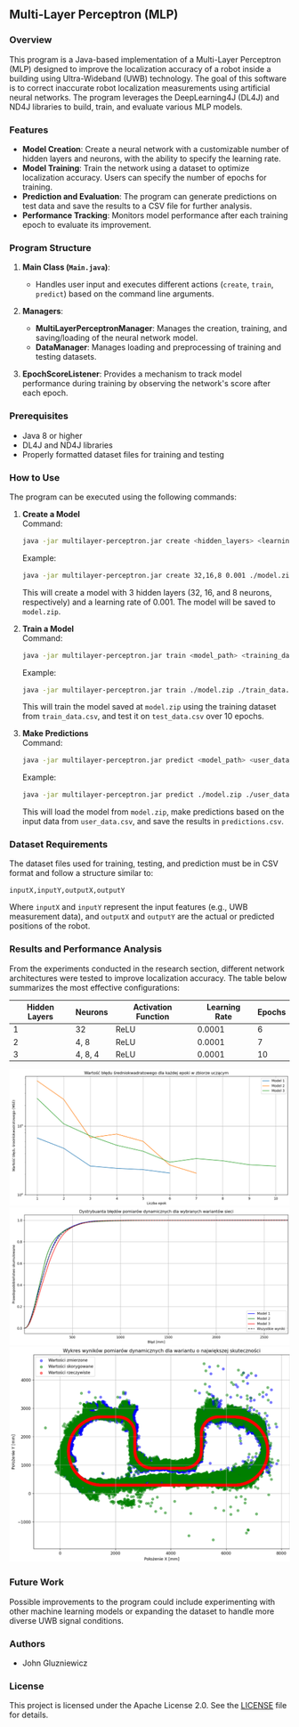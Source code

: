 ## Multi-Layer Perceptron (MLP)

### Overview

This program is a Java-based implementation of a Multi-Layer Perceptron (MLP) designed to improve the localization accuracy of a robot inside a building using Ultra-Wideband (UWB) technology. The goal of this software is to correct inaccurate robot localization measurements using artificial neural networks. The program leverages the DeepLearning4J (DL4J) and ND4J libraries to build, train, and evaluate various MLP models.

### Features
- **Model Creation**: Create a neural network with a customizable number of hidden layers and neurons, with the ability to specify the learning rate.
- **Model Training**: Train the network using a dataset to optimize localization accuracy. Users can specify the number of epochs for training.
- **Prediction and Evaluation**: The program can generate predictions on test data and save the results to a CSV file for further analysis.
- **Performance Tracking**: Monitors model performance after each training epoch to evaluate its improvement.

### Program Structure

1. **Main Class (`Main.java`)**:
    - Handles user input and executes different actions (`create`, `train`, `predict`) based on the command line arguments.

2. **Managers**:
    - **MultiLayerPerceptronManager**: Manages the creation, training, and saving/loading of the neural network model.
    - **DataManager**: Manages loading and preprocessing of training and testing datasets.
    
3. **EpochScoreListener**: Provides a mechanism to track model performance during training by observing the network's score after each epoch.

### Prerequisites

- Java 8 or higher
- DL4J and ND4J libraries
- Properly formatted dataset files for training and testing

### How to Use

The program can be executed using the following commands:

1. **Create a Model**  
   Command:
   ```bash
   java -jar multilayer-perceptron.jar create <hidden_layers> <learning_rate> <path_to_save>
   ```
   Example:
   ```bash
   java -jar multilayer-perceptron.jar create 32,16,8 0.001 ./model.zip
   ```
   This will create a model with 3 hidden layers (32, 16, and 8 neurons, respectively) and a learning rate of 0.001. The model will be saved to `model.zip`.

2. **Train a Model**  
   Command:
   ```bash
   java -jar multilayer-perceptron.jar train <model_path> <training_data_path> <test_data_path> <epochs>
   ```
   Example:
   ```bash
   java -jar multilayer-perceptron.jar train ./model.zip ./train_data.csv ./test_data.csv 10
   ```
   This will train the model saved at `model.zip` using the training dataset from `train_data.csv`, and test it on `test_data.csv` over 10 epochs.

3. **Make Predictions**  
   Command:
   ```bash
   java -jar multilayer-perceptron.jar predict <model_path> <user_data_path> <csv_file_path>
   ```
   Example:
   ```bash
   java -jar multilayer-perceptron.jar predict ./model.zip ./user_data.csv ./predictions.csv
   ```
   This will load the model from `model.zip`, make predictions based on the input data from `user_data.csv`, and save the results in `predictions.csv`.

### Dataset Requirements

The dataset files used for training, testing, and prediction must be in CSV format and follow a structure similar to:

```
inputX,inputY,outputX,outputY
```

Where `inputX` and `inputY` represent the input features (e.g., UWB measurement data), and `outputX` and `outputY` are the actual or predicted positions of the robot.

### Results and Performance Analysis

From the experiments conducted in the research section, different network architectures were tested to improve localization accuracy. The table below summarizes the most effective configurations:

| Hidden Layers | Neurons   | Activation Function | Learning Rate | Epochs |
| --------------| --------- | ------------------- | ------------- | ------ |
| 1             | 32        | ReLU                | 0.0001        | 6      |
| 2             | 4, 8      | ReLU                | 0.0001        | 7      |
| 3             | 4, 8, 4   | ReLU                | 0.0001        | 10     |

<img src="%20charts/chart_1.png">
<img src="%20charts/chart_2.png">
<img src="%20charts/chart_3.png">

### Future Work

Possible improvements to the program could include experimenting with other machine learning models or expanding the dataset to handle more diverse UWB signal conditions.

### Authors

- John Gluzniewicz 

### License

This project is licensed under the Apache License 2.0. See the [LICENSE](LICENSE.txt) file for details.

